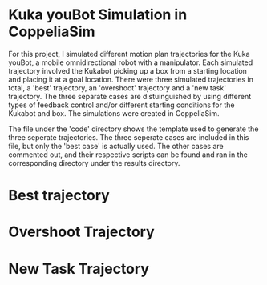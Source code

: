 # Kuka youBot Simulation in CoppeliaSim

For this project, I simulated different motion plan trajectories for the Kuka youBot, a mobile omnidirectional robot with a manipulator. Each simulated trajectory involved
the Kukabot picking up a box from a starting location and placing it at a goal location. There were three simulated trajectories in total,  a 'best' trajectory, an 'overshoot' trajectory 
and a 'new task' trajectory. The three separate cases are distuinguished by using different types of feedback control and/or different starting conditions for the Kukabot and box. The simulations
were created in CoppeliaSim.

The file under the 'code' directory shows the template used to generate the three seperate trajectories. The three seperate cases are included in this file, but only the 'best case' is actually used. The other cases are commented out, and their respective scripts can be found and ran in the corresponding directory under the results directory.

# Best trajectory 


# Overshoot Trajectory 


# New Task Trajectory 
